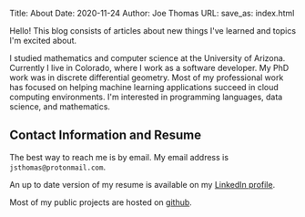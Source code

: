 Title: About
Date: 2020-11-24
Author: Joe Thomas
URL:
save_as: index.html

Hello! This blog consists of articles about new things I've learned
and topics I'm excited about.

I studied mathematics and computer science at the University of
Arizona.  Currently I live in Colorado, where I work as a software
developer. My PhD work was in discrete differential geometry. Most of
my professional work has focused on helping machine learning
applications succeed in cloud computing environments. I'm interested
in programming languages, data science, and mathematics.

## Contact Information and Resume

The best way to reach me is by email. My email address is `jsthomas@protonmail.com`.

An up to date version of my resume is available on my [LinkedIn profile](https://www.linkedin.com/in/joseph-thomas-539bb969/).

Most of my public projects are hosted on [github](https://github.com/jsthomas).
